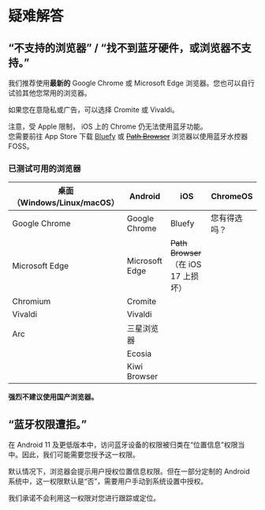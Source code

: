 # 疑难解答

## “不支持的浏览器” / “找不到蓝牙硬件，或浏览器不支持。”

我们推荐使用**最新的** Google Chrome 或 Microsoft Edge 浏览器。您也可以自行试验其他您常用的浏览器。

如果您在意隐私或广告，可以选择 Cromite 或 Vivaldi。

注意，受 Apple 限制， iOS 上的 Chrome 仍无法使用蓝牙功能。  
您需要前往 App Store 下载 [Bluefy](https://apps.apple.com/us/app/id1492822055) 或 ~~[Path Browser](https://apps.apple.com/us/app/id1519521388)~~ 浏览器以使用蓝牙水控器 FOSS。

### 已测试可用的浏览器

| 桌面（Windows/Linux/macOS） | Android        | iOS                                  | ChromeOS     |
| --------------------------- | -------------- | ------------------------------------ | ------------ |
| Google Chrome               | Google Chrome  | Bluefy                               | 您有得选吗？ |
| Microsoft Edge              | Microsoft Edge | ~~Path Browser~~（在 iOS 17 上损坏） |              |
| Chromium                    | Cromite        |                                      |              |
| Vivaldi                     | Vivaldi        |                                      |              |
| Arc                         | 三星浏览器     |                                      |              |
|                             | Ecosia         |                                      |              |
|                             | Kiwi Browser   |                                      |              |

**强烈不建议使用国产浏览器。**

## “蓝牙权限遭拒。”

在 Android 11 及更低版本中，访问蓝牙设备的权限被归类在“位置信息”权限当中。因此，我们可能需要您授予这一权限。

默认情况下，浏览器会提示用户授权位置信息权限。但在一部分定制的 Android 系统中，这一权限默认是“否”，需要用户手动到系统设置中授权。

我们承诺不会利用这一权限对您进行跟踪或定位。
